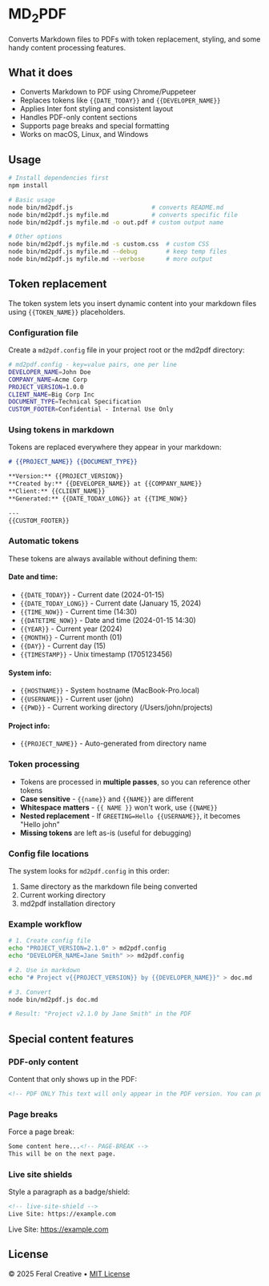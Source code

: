# MD<sub>2</sub>PDF

Converts Markdown files to PDFs with token replacement, styling, and some handy content processing features.

## What it does

- Converts Markdown to PDF using Chrome/Puppeteer
- Replaces tokens like `{{DATE_TODAY}}` and `{{DEVELOPER_NAME}}`
- Applies Inter font styling and consistent layout
- Handles PDF-only content sections
- Supports page breaks and special formatting
- Works on macOS, Linux, and Windows

## Usage

```bash
# Install dependencies first
npm install

# Basic usage
node bin/md2pdf.js                      # converts README.md
node bin/md2pdf.js myfile.md            # converts specific file
node bin/md2pdf.js myfile.md -o out.pdf # custom output name

# Other options
node bin/md2pdf.js myfile.md -s custom.css  # custom CSS
node bin/md2pdf.js myfile.md --debug        # keep temp files
node bin/md2pdf.js myfile.md --verbose      # more output
```

## Token replacement

The token system lets you insert dynamic content into your markdown files using `{{TOKEN_NAME}}` placeholders.

### Configuration file

Create a `md2pdf.config` file in your project root or the md2pdf directory:

```bash
# md2pdf.config - key=value pairs, one per line
DEVELOPER_NAME=John Doe
COMPANY_NAME=Acme Corp
PROJECT_VERSION=1.0.0
CLIENT_NAME=Big Corp Inc
DOCUMENT_TYPE=Technical Specification
CUSTOM_FOOTER=Confidential - Internal Use Only
```

<!--| PAGE-BREAK -->

### Using tokens in markdown

Tokens are replaced everywhere they appear in your markdown:

```markdown
# {{PROJECT_NAME}} {{DOCUMENT_TYPE}}

**Version:** {{PROJECT_VERSION}}
**Created by:** {{DEVELOPER_NAME}} at {{COMPANY_NAME}}
**Client:** {{CLIENT_NAME}}
**Generated:** {{DATE_TODAY_LONG}} at {{TIME_NOW}}

---
{{CUSTOM_FOOTER}}
```

### Automatic tokens

These tokens are always available without defining them:

#### Date and time:
- `{{DATE_TODAY}}` - Current date (2024-01-15)
- `{{DATE_TODAY_LONG}}` - Current date (January 15, 2024)
- `{{TIME_NOW}}` - Current time (14:30)
- `{{DATETIME_NOW}}` - Date and time (2024-01-15 14:30)
- `{{YEAR}}` - Current year (2024)
- `{{MONTH}}` - Current month (01)
- `{{DAY}}` - Current day (15)
- `{{TIMESTAMP}}` - Unix timestamp (1705123456)

#### System info:
- `{{HOSTNAME}}` - System hostname (MacBook-Pro.local)
- `{{USERNAME}}` - Current user (john)
- `{{PWD}}` - Current working directory (/Users/john/projects)

#### Project info:
- `{{PROJECT_NAME}}` - Auto-generated from directory name

### Token processing

- Tokens are processed in **multiple passes**, so you can reference other tokens
- **Case sensitive** - `{{name}}` and `{{NAME}}` are different
- **Whitespace matters** - `{{ NAME }}` won't work, use `{{NAME}}`
- **Nested replacement** - If `GREETING=Hello {{USERNAME}}`, it becomes "Hello john"
- **Missing tokens** are left as-is (useful for debugging)

<!--| PAGE-BREAK -->

### Config file locations

The system looks for `md2pdf.config` in this order:
1. Same directory as the markdown file being converted
2. Current working directory
3. md2pdf installation directory

### Example workflow

```bash
# 1. Create config file
echo "PROJECT_VERSION=2.1.0" > md2pdf.config
echo "DEVELOPER_NAME=Jane Smith" >> md2pdf.config

# 2. Use in markdown
echo "# Project v{{PROJECT_VERSION}} by {{DEVELOPER_NAME}}" > doc.md

# 3. Convert
node bin/md2pdf.js doc.md

# Result: "Project v2.1.0 by Jane Smith" in the PDF
```

## Special content features

### PDF-only content

Content that only shows up in the PDF:

```markdown
<!-- PDF ONLY This text will only appear in the PDF version. You can put multiple lines here.-->
```

### Page breaks

Force a page break:

```markdown
Some content here...<!-- PAGE-BREAK -->
This will be on the next page.
```

<!--| PAGE-BREAK -->

### Live site shields

Style a paragraph as a badge/shield:

```markdown
<!-- live-site-shield -->
Live Site: https://example.com
```

<!-- live-site-shield -->
Live Site: https://example.com
## License

© 2025 Feral Creative • [MIT License](LICENSE)
